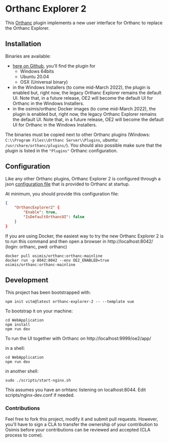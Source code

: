 # Orthanc Explorer 2

This [Orthanc](https://www.orthanc-server.com) plugin implements a new 
user interface for Orthanc to replace the Orthanc Explorer.

## Installation

Binaries are available:
- [here on Github](https://github.com/orthanc-server/orthanc-explorer-2/releases), you'll find the plugin for
  - Windows 64bits
  - Ubuntu 20.04
  - OSX (Universal binary)
- in the Windows Installers (to come mid-March 2022),
  the plugin is enabled but, right now, the legacy Orthanc Explorer 
  remains the default UI.  Note that, in a future release, OE2 will become the default UI for Orthanc in the Windows Installers.
- in the osimis/orthanc Docker images (to come mid-March 2022),
  the plugin is enabled but, right now, the legacy Orthanc Explorer 
  remains the default UI.  Note that, in a future release, OE2 will become the default UI for Orthanc in the Windows Installers.

The binaries must be copied next to other Orthanc plugins (Windows: `C:\\Program Files\\Orthanc Server\\Plugins`, ubuntu: `/usr/share/orthanc/plugins/`).  You should also possible make sure that the plugin is listed
in the `"Plugins"` Orthanc configuration. 

## Configuration

Like any other Orthanc plugins, Orthanc Explorer 2 is configured through
a json [configuration file](tree/mester/Plugin/DefaultConfiguration.json) that is provided to Orthanc at startup.

At minimum, you should provide this configuration file:
```json
{
    "OrthancExplorer2" {
        "Enable": true,
        "IsDefaultOrthancUI": false
    }
}
```

If you are using Docker, the easiest way to try the new Orthanc Explorer 2 is to run this command and then open a browser in http://localhost:8042/ (login: orthanc, pwd: orthanc)

```shell
docker pull osimis/orthanc:orthanc-mainline
docker run -p 8042:8042 --env OE2_ENABLED=true  osimis/orthanc:orthanc-mainline
```


## Development

This project has been bootstrapped with:

```shell
npm init vite@latest orthanc-explorer-2 -- --template vue
```

To bootstrap it on your machine:

```shell
cd WebApplication
npm install
npm run dev
```

To run the UI together with Orthanc on http://localhost:9999/oe2/app/

in a shell:
```shell
cd WebApplication
npm run dev
``` 

in another shell:
```shell
sudo ./scripts/start-nginx.sh
``` 

This assumes you have an orhtanc listening on localhost:8044.  Edit scripts/nginx-dev.conf if needed.


### Contributions

Feel free to fork this project, modify it and submit pull requests.  However,
you'll have to sign a CLA to transfer the ownership of your contribution to
Osimis before your contributions can be reviewed and accepted (CLA process to come).